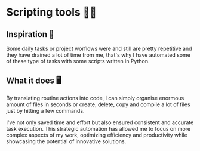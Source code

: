 # Scripting tools ✍🏻

## Inspiration 💭
Some daily tasks or project worflows were and still are pretty repetitive and they have drained a lot of time from me, that's why I have automated some of these type of tasks with some scripts written in Python.

## What it does 🖥
By translating routine actions into code, I can simply organise enormous amount of files in seconds or create, delete, copy and compile a lot of files just by hitting a few commands.

I've not only saved time and effort but also ensured consistent and accurate task execution. This strategic automation has allowed me to focus on more complex aspects of my work, optimizing efficiency and productivity while showcasing the potential of innovative solutions.
